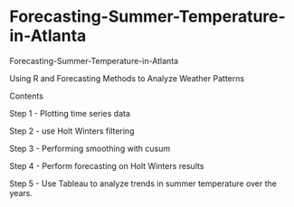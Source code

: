 # Forecasting-Summer-Temperature-in-Atlanta
Forecasting-Summer-Temperature-in-Atlanta

Using R and Forecasting Methods to Analyze Weather Patterns

Contents

Step 1 - Plotting time series data

Step 2 - use Holt Winters filtering

Step 3 - Performing smoothing with cusum

Step 4 - Perform forecasting on Holt Winters results

Step 5 - Use Tableau to analyze trends in summer temperature over the years.
